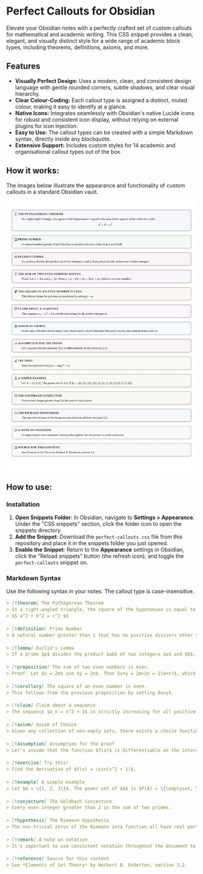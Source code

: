 # Perfect Callouts for Obsidian

Elevate your Obsidian notes with a perfectly crafted set of custom callouts for mathematical and academic writing. This CSS snippet provides a clean, elegant, and visually distinct style for a wide range of academic block types, including theorems, definitions, axioms, and more.

## Features

-   **Visually Perfect Design:** Uses a modern, clean, and consistent design language with gentle rounded corners, subtle shadows, and clear visual hierarchy.
-   **Clear Colour-Coding:** Each callout type is assigned a distinct, muted colour, making it easy to identify at a glance.
-   **Native Icons:** Integrates seamlessly with Obsidian's native Lucide icons for robust and consistent icon display, without relying on external plugins for icon injection.
-   **Easy to Use:** The callout types can be created with a simple Markdown syntax, directly inside any blockquote.
-   **Extensive Support:** Includes custom styles for 14 academic and organisational callout types out of the box.

## How it works:

The images below illustrate the appearance and functionality of custom callouts in a standard Obsidian vault.

![image](https://github.com/thr19/obsidian-css-snippets/blob/master/perfect-callout/examples/example.jpg?raw=true)


## How to use:

### Installation

1.  **Open Snippets Folder**: In Obsidian, navigate to **Settings > Appearance**. Under the "CSS snippets" section, click the folder icon to open the snippets directory.
2.  **Add the Snippet**: Download the `perfect-callouts.css` file from this repository and place it in the snippets folder you just opened.
3.  **Enable the Snippet**: Return to the **Appearance** settings in Obsidian, click the "Reload snippets" button (the refresh icon), and toggle the `perfect-callouts` snippet on.

### Markdown Syntax

Use the following syntax in your notes. The callout type is case-insensitive.

```markdown
> [!theorem] The Pythagorean Theorem
> In a right-angled triangle, the square of the hypotenuse is equal to the sum of the squares of the other two sides.
> $$ a^2 + b^2 = c^2 $$

> [!definition] Prime Number
> A natural number greater than 1 that has no positive divisors other than 1 and itself.

> [!lemma] Euclid's Lemma
> If a prime $p$ divides the product $ab$ of two integers $a$ and $b$, then $p$ must divide at least one of these integers.

> [!proposition] The sum of two even numbers is even.
> Proof: Let $x = 2m$ and $y = 2n$. Then $x+y = 2m+2n = 2(m+n)$, which is an even number.

> [!corollary] The square of an even number is even.
> This follows from the previous proposition by setting $x=y$.

> [!claim] Claim about a sequence
> The sequence $a_n = n^2 + 1$ is strictly increasing for all positive integers $n$.

> [!axiom] Axiom of Choice
> Given any collection of non-empty sets, there exists a choice function that picks exactly one element from each set.

> [!assumption] Assumption for the proof
> Let's assume that the function $f(x)$ is differentiable on the interval $(a,b)$.

> [!exercise] Try this!
> Find the derivative of $f(x) = \sin(x^2 + 1)$.

> [!example] A simple example
> Let $A = \{1, 2, 3\}$. The power set of $A$ is $P(A) = \{\emptyset, \{1\}, \{2\}, \{3\}, \{1, 2\}, \{1, 3\}, \{2, 3\}, \{1, 2, 3\}\}$.

> [!conjecture] The Goldbach Conjecture
> Every even integer greater than 2 is the sum of two primes.

> [!hypothesis] The Riemann Hypothesis
> The non-trivial zeros of the Riemann zeta function all have real part 1/2.

> [!remark] A note on notation
> It's important to use consistent notation throughout the document to avoid confusion.

> [!reference] Source for this content
> See *Elements of Set Theory* by Herbert B. Enderton, section 3.2.
